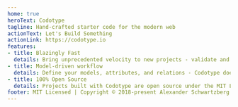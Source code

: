 ```yaml
---
home: true
heroText: Codotype
tagline: Hand-crafted starter code for the modern web
actionText: Let's Build Something
actionLink: https://codotype.io
features:
- title: Blazingly Fast
  details: Bring unprecedented velocity to new projects - validate and ship your product faster than ever before
- title: Model-driven workflow
  details: Define your models, attributes, and relations - Codotype does the rest.
- title: 100% Open Source
  details: Projects built with Codotype are open source under the MIT License. You can relicense the code as necessary to suit your needs
footer: MIT Licensed | Copyright © 2018-present Alexander Schwartzberg
---
```

<!-- heroImage: /hero.png -->
